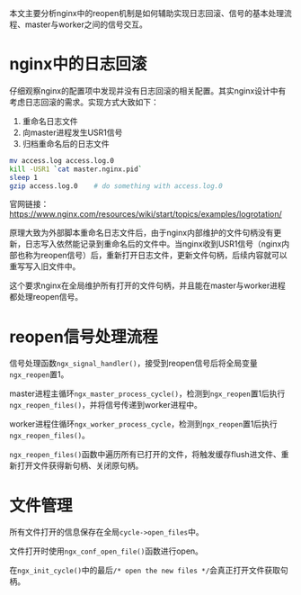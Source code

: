 本文主要分析nginx中的reopen机制是如何辅助实现日志回滚、信号的基本处理流程、master与worker之间的信号交互。

# nginx中的日志回滚

仔细观察nginx的配置项中发现并没有日志回滚的相关配置。其实nginx设计中有考虑日志回滚的需求。实现方式大致如下：

1. 重命名日志文件
2. 向master进程发生USR1信号
3. 归档重命名后的日志文件

```bash
mv access.log access.log.0
kill -USR1 `cat master.nginx.pid`
sleep 1
gzip access.log.0    # do something with access.log.0
```

官网链接：https://www.nginx.com/resources/wiki/start/topics/examples/logrotation/

原理大致为外部脚本重命名日志文件后，由于nginx内部维护的文件句柄没有更新，日志写入依然能记录到重命名后的文件中。当nginx收到USR1信号（nginx内部也称为reopen信号）后，重新打开日志文件，更新文件句柄，后续内容就可以重写写入旧文件中。

这个要求nginx在全局维护所有打开的文件句柄，并且能在master与worker进程都处理reopen信号。

# reopen信号处理流程

信号处理函数`ngx_signal_handler()`，接受到reopen信号后将全局变量`ngx_reopen`置1。

master进程主循环`ngx_master_process_cycle()`，检测到`ngx_reopen`置1后执行`ngx_reopen_files()`，并将信号传递到worker进程中。

worker进程住循环`ngx_worker_process_cycle`，检测到`ngx_reopen`置1后执行`ngx_reopen_files()`。

`ngx_reopen_files()`函数中遍历所有已打开的文件，将触发缓存flush进文件、重新打开文件获得新句柄、关闭原句柄。

# 文件管理

所有文件打开的信息保存在全局`cycle->open_files`中。

文件打开时使用`ngx_conf_open_file()`函数进行open。

在`ngx_init_cycle()`中的最后`/* open the new files */`会真正打开文件获取句柄。

